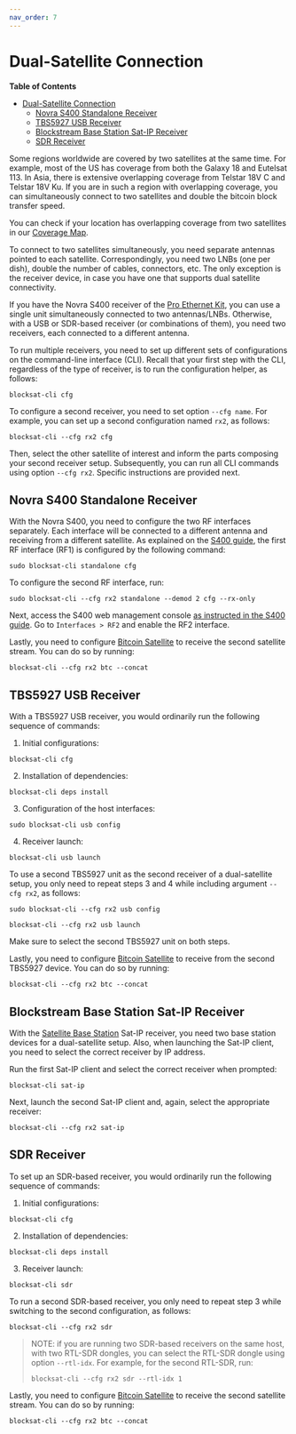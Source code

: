 ```yaml
---
nav_order: 7
---
```


# Dual-Satellite Connection

<!-- markdown-toc start - Don't edit this section. Run M-x markdown-toc-refresh-toc -->
**Table of Contents**

- [Dual-Satellite Connection](#dual-satellite-connection)
    - [Novra S400 Standalone Receiver](#novra-s400-standalone-receiver)
    - [TBS5927 USB Receiver](#tbs5927-usb-receiver)
    - [Blockstream Base Station Sat-IP Receiver](#blockstream-base-station-sat-ip-receiver)
    - [SDR Receiver](#sdr-receiver)

<!-- markdown-toc end -->


Some regions worldwide are covered by two satellites at the same time. For
example, most of the US has coverage from both the Galaxy 18 and
Eutelsat 113. In Asia, there is extensive overlapping coverage from Telstar 18V
C and Telstar 18V Ku. If you are in such a region with overlapping coverage, you
can simultaneously connect to two satellites and double the bitcoin block
transfer speed.

You can check if your location has overlapping coverage from two satellites in
our [Coverage
Map](https://blockstream.com/satellite/#satellite_network-coverage).

To connect to two satellites simultaneously, you need separate antennas pointed
to each satellite. Correspondingly, you need two LNBs (one per dish), double the
number of cables, connectors, etc. The only exception is the receiver device, in
case you have one that supports dual satellite connectivity.

If you have the Novra S400 receiver of the [Pro Ethernet
Kit](https://store.blockstream.com/product/blockstream-satellite-pro-kit/), you
can use a single unit simultaneously connected to two antennas/LNBs. Otherwise,
with a USB or SDR-based receiver (or combinations of them), you need two
receivers, each connected to a different antenna.

To run multiple receivers, you need to set up different sets of configurations
on the command-line interface (CLI). Recall that your first step with the CLI,
regardless of the type of receiver, is to run the configuration helper, as
follows:

```
blocksat-cli cfg
```

To configure a second receiver, you need to set option `--cfg name`. For
example, you can set up a second configuration named `rx2`, as follows:

```
blocksat-cli --cfg rx2 cfg
```

Then, select the other satellite of interest and inform the parts composing your
second receiver setup. Subsequently, you can run all CLI commands using option
`--cfg rx2`. Specific instructions are provided next.

## Novra S400 Standalone Receiver

With the Novra S400, you need to configure the two RF interfaces
separately. Each interface will be connected to a different antenna and
receiving from a different satellite. As explained on the [S400
guide](s400.md#receiver-and-host-configuration), the first RF interface (RF1) is
configured by the following command:

```
sudo blocksat-cli standalone cfg
```

To configure the second RF interface, run:

```
sudo blocksat-cli --cfg rx2 standalone --demod 2 cfg --rx-only
```

Next, access the S400 web management console [as instructed in the S400
guide](s400.md#s400-configuration-via-the-web-ui). Go to `Interfaces > RF2` and
enable the RF2 interface.

Lastly, you need to configure [Bitcoin Satellite](bitcoin.md) to receive the
second satellite stream. You can do so by running:

```
blocksat-cli --cfg rx2 btc --concat
```

## TBS5927 USB Receiver


With a TBS5927 USB receiver, you would ordinarily run the following sequence
of commands:

1. Initial configurations:
```
blocksat-cli cfg
```

2. Installation of dependencies:
```
blocksat-cli deps install
```

3. Configuration of the host interfaces:
```
sudo blocksat-cli usb config
```

4. Receiver launch:
```
blocksat-cli usb launch
```

To use a second TBS5927 unit as the second receiver of a dual-satellite setup,
you only need to repeat steps 3 and 4 while including argument `--cfg rx2`, as
follows:

```
sudo blocksat-cli --cfg rx2 usb config

blocksat-cli --cfg rx2 usb launch
```

Make sure to select the second TBS5927 unit on both steps.

Lastly, you need to configure [Bitcoin Satellite](bitcoin.md) to receive from
the second TBS5927 device. You can do so by running:

```
blocksat-cli --cfg rx2 btc --concat
```

## Blockstream Base Station Sat-IP Receiver

With the [Satellite Base
Station](https://store.blockstream.com/product/blockstream-satellite-base-station/)
Sat-IP receiver, you need two base station devices for a dual-satellite
setup. Also, when launching the Sat-IP client, you need to select the correct
receiver by IP address.


Run the first Sat-IP client and select the correct receiver when prompted:
```
blocksat-cli sat-ip
```

Next, launch the second Sat-IP client and, again, select the appropriate
receiver:
```
blocksat-cli --cfg rx2 sat-ip
```

## SDR Receiver

To set up an SDR-based receiver, you would ordinarily run the following sequence
of commands:

1. Initial configurations:
```
blocksat-cli cfg
```

2. Installation of dependencies:
```
blocksat-cli deps install
```

3. Receiver launch:
```
blocksat-cli sdr
```

To run a second SDR-based receiver, you only need to repeat step 3 while
switching to the second configuration, as follows:

```
blocksat-cli --cfg rx2 sdr
```

> NOTE: if you are running two SDR-based receivers on the same host, with two
> RTL-SDR dongles, you can select the RTL-SDR dongle using option
> `--rtl-idx`. For example, for the second RTL-SDR, run:
>
> ```
> blocksat-cli --cfg rx2 sdr --rtl-idx 1
> ```

Lastly, you need to configure [Bitcoin Satellite](bitcoin.md) to receive the
second satellite stream. You can do so by running:

```
blocksat-cli --cfg rx2 btc --concat
```

